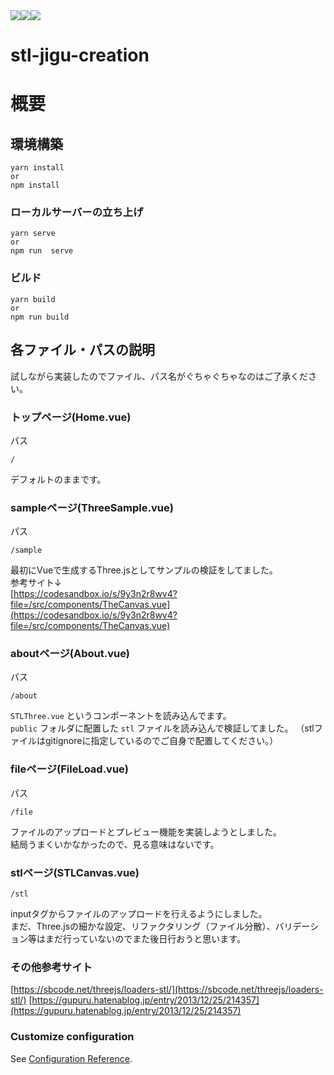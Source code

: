<div style="display:flex">
  <img src="https://img.shields.io/badge/Javascript-276DC3.svg?logo=javascript&style=plastic"><img src="https://img.shields.io/badge/-Vue.js-4FC08D.svg?logo=vue.js&style=plastic"><img src="https://img.shields.io/badge/-Three.js-000000.svg?logo=three.js&style=plastic">
</div>


# stl-jigu-creation

# 概要

## 環境構築
```
yarn install
or
npm install
```

### ローカルサーバーの立ち上げ
```
yarn serve
or
npm run  serve
```

### ビルド
```
yarn build
or 
npm run build
```
## 各ファイル・パスの説明
試しながら実装したのでファイル、パス名がぐちゃぐちゃなのはご了承ください。

### トップページ(Home.vue)
パス
```
/
```
デフォルトのままです。

### sampleページ(ThreeSample.vue)
パス
```
/sample
```
最初にVueで生成するThree.jsとしてサンプルの検証をしてました。<br>
参考サイト↓<br>
[https://codesandbox.io/s/9y3n2r8wv4?file=/src/components/TheCanvas.vue](https://codesandbox.io/s/9y3n2r8wv4?file=/src/components/TheCanvas.vue)

### aboutページ(About.vue)
パス
```
/about
```

`STLThree.vue` というコンポーネントを読み込んでます。<br>
`public` フォルダに配置した `stl` ファイルを読み込んで検証してました。
（stlファイルはgitignoreに指定しているのでご自身で配置してください。）

### fileページ(FileLoad.vue)
パス
```
/file
```

ファイルのアップロードとプレビュー機能を実装しようとしました。<br>
結局うまくいかなかったので、見る意味はないです。

### stlページ(STLCanvas.vue)
```
/stl
```

inputタグからファイルのアップロードを行えるようにしました。<br>
まだ、Three.jsの細かな設定、リファクタリング（ファイル分散）、バリデーション等はまだ行っていないのでまた後日行おうと思います。


### その他参考サイト
[https://sbcode.net/threejs/loaders-stl/](https://sbcode.net/threejs/loaders-stl/)
[https://gupuru.hatenablog.jp/entry/2013/12/25/214357](https://gupuru.hatenablog.jp/entry/2013/12/25/214357)

### Customize configuration
See [Configuration Reference](https://cli.vuejs.org/config/).